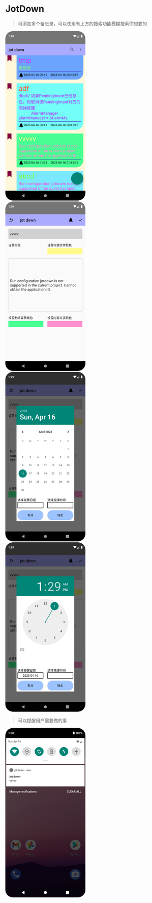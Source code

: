 # JotDown
> 可添加多个备忘录，可以使用有上方的搜索功能模糊搜索你想要的
<img src="renderingsShow/1.png" alt="主页" width="50%" />
<img src="renderingsShow/2.png" alt="添加备忘录" width="50%" />
<img src="renderingsShow/3.png" alt="设置提醒日期" width="50%" />
<img src="renderingsShow/4.png" alt="设置提醒时间" width="50%" />

> 可以提醒用户需要做的事
<img src="renderingsShow/5.png" alt="到点提醒" width="50%" />

